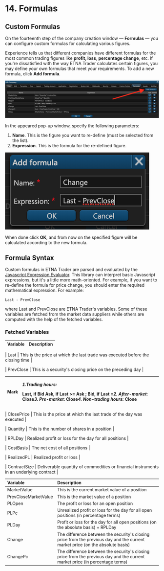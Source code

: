 # 14. Formulas

## Custom Formulas

On the fourteenth step of the company creation window — **Formulas** — you can configure custom formulas for calculating various figures.

Experience tells us that different companies have different formulas for the most common trading figures like **profit, loss**, **percentage change**, etc. If you're dissatisfied with the way ETNA Trader calculates certain figures, you may define your own formulas that meet your requirements. To add a new formula, click **Add formula**.

![](../../../.gitbook/assets/screenshot-2019-01-23-at-21.19.17.png)

In the appeared pop-up window, specify the following parameters:

1. **Name**. This is the figure you want to re-define \(must be selected from the list\).
2. **Expression**. This is the formula for the re-defined figure.

![](../../../.gitbook/assets/screenshot-2019-01-23-at-21.24.58.png)

When done click **OK**, and from now on the specified figure will be calculated according to the new formula.

## Formula Syntax

Custom formulas in ETNA Trader are parsed and evaluated by the [Javascript Expression Evaluator](https://www.npmjs.com/package/expr-eval). This library can interpret basic Javascript expressions, but it's a little more math-oriented. For example, if you want to re-define the formula for price change, you should enter the required mathematical expression. For example:

```text
Last - PrevClose
```

where Last and PrevClose are ETNA Trader's variables. Some of these variables are fetched from the market data suppliers while others are computed with the help of the fetched variables.

### Fetched Variables

| Variable | Description |
| :--- | :--- |


| Last | This is the price at which the last trade was executed before the closing time |



| PrevClose | This is a security's closing price on the preceding day |



<table>
  <thead>
    <tr>
      <th style="text-align:left">Mark</th>
      <th style="text-align:left">
        <p><em>1.Trading hours:</em>
        </p>
        <p> <b>Last</b>, if Bid <b>Ask,</b> if Last >= Ask ; <b>Bid</b>, if Last =<em>2. After-market</em>: <b>Close</b><em>3. Pre-market</em>: <b>Close</b><em>4. Non-trading hours:</em>  <b>Close</b>
        </p>
      </th>
    </tr>
  </thead>
  <tbody></tbody>
</table>| ClosePrice | This is the price at which the last trade of the day was executed |



| Quantity | This is the number of shares in a position |



| RPLDay | Realized profit or loss for the day for all positions |



| CostBasis | The net cost of all positions |



| RealizedPL | Realized profit or loss |



| ContractSize | Deliverable quantity of commodities or financial instruments in an underlying contract |



| Variable | Description |
| :--- | :--- |
| MarketValue | This is the current market value of a position |
| PrevCloseMarketValue | This is the market value of a position |
| PLOpen | The profit or loss for an open position |
| PLPc | Unrealized profit or loss for the day for all open positions \(in percentage terms\) |
| PLDay | Profit or loss for the day for all open positions \(on the absolute basis\) + RPLDay |
| Change | The difference between the security's closing price from the previous day and the current market price \(on the absolute basis\) |
| ChangePc | The difference between the security's closing price from the previous day and the current market price \(in percentage terms\) |


